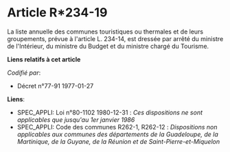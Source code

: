 # Article R*234-19

La liste annuelle des communes touristiques ou thermales et de leurs groupements, prévue à l'article L. 234-14, est dressée
par arrêté du ministre de l'Intérieur, du ministre du Budget et du ministre chargé du Tourisme.

**Liens relatifs à cet article**

_Codifié par_:

  - Décret n°77-91 1977-01-27

**Liens**:

  - SPEC_APPLI: Loi n°80-1102 1980-12-31 : *Ces dispositions ne sont applicables que jusqu'au 1er janvier 1986*
  - SPEC_APPLI: Code des communes R262-1, R262-12 : *Dispositions non applicables aux communes des départements de la Guadeloupe, de la Martinique, de la Guyane, de la Réunion et de Saint-Pierre-et-Miquelon*
